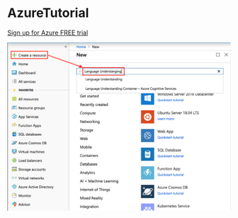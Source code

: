 # AzureTutorial
[Sign up for Azure FREE trial](https://azure.microsoft.com/en-us/free/)

![CreateResource](/azure000.jpg)
